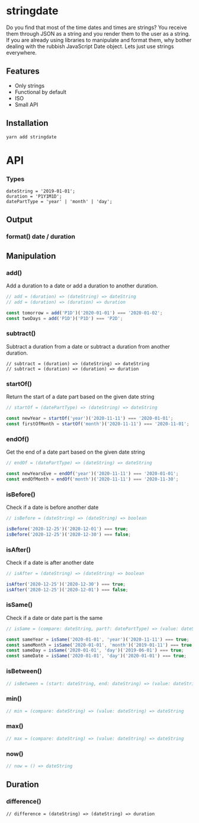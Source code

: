 # stringdate

Do you find that most of the time dates and times are strings? You receive them through JSON as a string and you render them to the user as a string. If you are already using libraries to manipulate and format them, why bother dealing with the rubbish JavaScript Date object. Lets just use strings everywhere.



## Features
- Only strings
- Functional by default
- ISO
- Small API

## Installation

```
yarn add stringdate
```

# API

### Types
```
dateString = '2019-01-01';
duration = 'P1Y1M1D';
datePartType = 'year' | 'month' | 'day';
```

## Output
### format() date / duration

## Manipulation
### add() 
Add a duration to a date or add a duration to another duration.
```js
// add = (duration) => (dateString) => dateString
// add = (duration) => (duration) => duration

const tomorrow = add('P1D')('2020-01-01') === '2020-01-02';
const twoDays = add('P1D')('P1D') === 'P2D';
```

### subtract()
Subtract a duration from a date or subtract a duration from another duration.
```
// subtract = (duration) => (dateString) => dateString
// subtract = (duration) => (duration) => duration
```

### startOf()
Return the start of a date part based on the given date string

```js
// startOf = (datePartType) => (dateString) => dateString

const newYear = startOf('year')('2020-11-11') === '2020-01-01';
const firstOfMonth = startOf('month')('2020-11-11') === '2020-11-01';
```

### endOf()
Get the end of a date part based on the given date string
```js
// endOf = (datePartType) => (dateString) => dateString

const newYearsEve = endOf('year')('2020-11-11') === '2020-01-01';
const endOfMonth = endOf('month')('2020-11-11') === '2020-11-30';
```

### isBefore() 
Check if a date is before another date
```js
// isBefore = (dateString) => (dateString) => boolean

isBefore('2020-12-25')('2020-12-01') === true;
isBefore('2020-12-25')('2020-12-30') === false;

```

### isAfter()
Check if a date is after another date
```js
// isAfter = (dateString) => (dateString) => boolean

isAfter('2020-12-25')('2020-12-30') === true;
isAfter('2020-12-25')('2020-12-01') === false;

```

### isSame()
Check if a date or date part is the same
```js
// isSame = (compare: dateString, part?: datePartType) => (value: dateString) => boolean

const sameYear = isSame('2020-01-01', 'year')('2020-11-11') === true;
const sameMonth = isSame('2020-01-01', 'month')('2019-01-11') === true;
const sameDay = isSame('2020-01-01', 'day')('2019-06-01') === true;
const sameDate = isSame('2020-01-01', 'day')('2020-01-01') === true;
```

### isBetween()
```js
// isBetween = (start: dateString, end: dateString) => (value: dateString) => boolean
```

### min()
```js
// min = (compare: dateString) => (value: dateString) => dateString
```
### max()
```js
// max = (compare: dateString) => (value: dateString) => dateString
```
### now()
```js
// now = () => dateString
```

## Duration
### difference() 
```
// difference = (dateString) => (dateString) => duration
```

